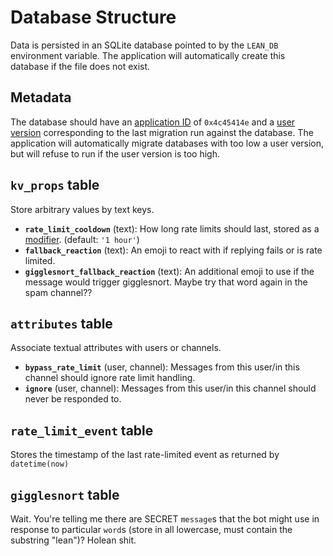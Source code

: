 # Database Structure

Data is persisted in an SQLite database pointed to by the `LEAN_DB` environment variable. The application will automatically create this database if the file does not exist.

## Metadata

The database should have an [application ID](https://www.sqlite.org/pragma.html#pragma_application_id) of `0x4c45414e` and a [user version](https://www.sqlite.org/pragma.html#pragma_user_version) corresponding to the last migration run against the database. The application will automatically migrate databases with too low a user version, but will refuse to run if the user version is too high.

## `kv_props` table

Store arbitrary values by text keys.

- **`rate_limit_cooldown`** (text): How long rate limits should last, stored as a [modifier](https://sqlite.org/lang_datefunc.html#modifiers). (default: `'1 hour'`)
- **`fallback_reaction`** (text): An emoji to react with if replying fails or is rate limited.
- **`gigglesnort_fallback_reaction`** (text): An additional emoji to use if the message would trigger gigglesnort. Maybe try that word again in the spam channel??

## `attributes` table

Associate textual attributes with users or channels.

- **`bypass_rate_limit`** (user, channel): Messages from this user/in this channel should ignore rate limit handling.
- **`ignore`** (user, channel): Messages from this user/in this channel should never be responded to.

## `rate_limit_event` table

Stores the timestamp of the last rate-limited event as returned by `datetime(now)`

## `gigglesnort` table

Wait. You're telling me there are SECRET `message`s that the bot might use in response to particular `word`s (store in all lowercase, must contain the substring "lean")? Holean shit. <!-- ;) -->
